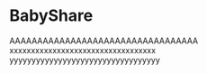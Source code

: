 BabyShare
=========
AAAAAAAAAAAAAAAAAAAAAAAAAAAAAAAAAA
xxxxxxxxxxxxxxxxxxxxxxxxxxxxxxxxxx
yyyyyyyyyyyyyyyyyyyyyyyyyyyyyyyyyy 


